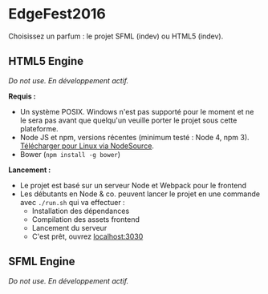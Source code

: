 # EdgeFest2016

Choisissez un parfum : le projet SFML (indev) ou HTML5 (indev).

## HTML5 Engine

*Do not use. En développement actif.*

**Requis :**
 - Un système POSIX. Windows n'est pas supporté pour le moment et ne le sera pas avant que quelqu'un veuille porter le projet sous cette plateforme.
 - Node JS et npm, versions récentes (minimum testé : Node 4, npm 3). [Télécharger pour Linux via NodeSource](https://github.com/nodesource/distributions).
 - Bower (`npm install -g bower`)
 
**Lancement :**
 - Le projet est basé sur un serveur Node et Webpack pour le frontend
 - Les débutants en Node & co. peuvent lancer le projet en une commande avec `./run.sh` qui va effectuer :
    - Installation des dépendances
    - Compilation des assets frontend
    - Lancement du serveur
    - C'est prêt, ouvrez [localhost:3030](http://localhost:3030/)


## SFML Engine

*Do not use. En développement actif.*